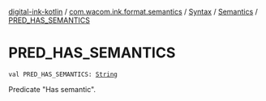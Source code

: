 [digital-ink-kotlin](../../../index.md) / [com.wacom.ink.format.semantics](../../index.md) / [Syntax](../index.md) / [Semantics](index.md) / [PRED_HAS_SEMANTICS](./-p-r-e-d_-h-a-s_-s-e-m-a-n-t-i-c-s.md)

# PRED_HAS_SEMANTICS

`val PRED_HAS_SEMANTICS: `[`String`](https://kotlinlang.org/api/latest/jvm/stdlib/kotlin/-string/index.html)

Predicate "Has semantic".

